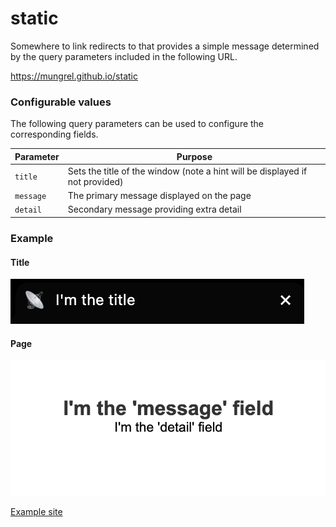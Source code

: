 # static
Somewhere to link redirects to that provides a simple message determined by the query parameters included in the following URL.

https://mungrel.github.io/static

### Configurable values

The following query parameters can be used to configure the corresponding fields.

| Parameter | Purpose                                                                      |
|-----------|------------------------------------------------------------------------------|
| `title`     | Sets the title of the window (note a hint will be displayed if not provided) |
| `message`   | The primary message displayed on the page                                    |
| `detail`    | Secondary message providing extra detail                                     |

### Example

#### Title
![title](img/example-title.png)

#### Page
![page](img/example-page.png)

[Example site](https://mungrel.github.io/static/?title=I%27m%20the%20title&message=I%27m%20the%20%27message%27%20field&detail=I%27m%20the%20%27detail%27%20field)
